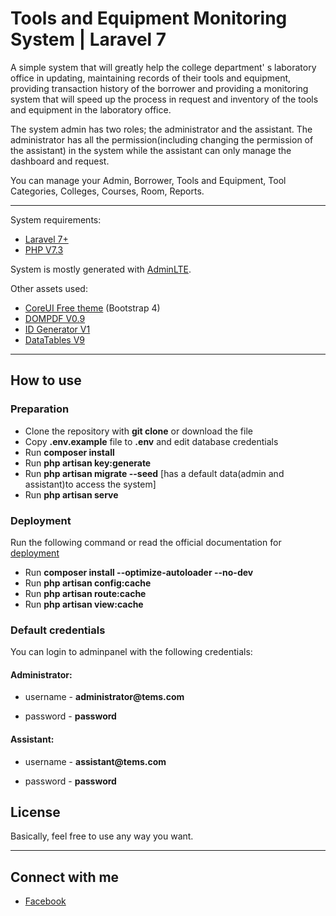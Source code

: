 # Tools and Equipment Monitoring System | Laravel 7

A simple system that will greatly help the college department' s laboratory office in updating, maintaining records of their tools and equipment, providing transaction history of the borrower and providing a monitoring system that will speed up the process in request and inventory of the tools and equipment in the laboratory office.

The system admin has two roles; the administrator and the assistant. The administrator has all the permission(including changing the permission of the assistant) in the system while the assistant can only manage the dashboard and request. 

You can manage your Admin, Borrower, Tools and Equipment, Tool Categories, Colleges, Courses, Room, Reports.

---
System requirements:

- [Laravel 7+](https://laravel.com/docs/7.x/releases)
- [PHP V7.3](https://www.apachefriends.org/download.html)

System is mostly generated with [AdminLTE](https://github.com/jeroennoten/Laravel-AdminLTE).

Other assets used:

- [CoreUI Free theme](https://coreui.io/demo/#main.html) (Bootstrap 4)
- [DOMPDF V0.9](https://github.com/dompdf/dompdf)
- [ID Generator V1](https://github.com/haruncpi/laravel-id-generator)
- [DataTables V9](https://yajrabox.com/docs/laravel-datatables/master/installation)

---

## How to use

### Preparation

- Clone the repository with __git clone__ or download the file
- Copy __.env.example__ file to __.env__ and edit database credentials
- Run __composer install__
- Run __php artisan key:generate__
- Run __php artisan migrate --seed__ [has a default data(admin and assistant)to access the system]
- Run __php artisan serve__

### Deployment
Run the following command or read the official documentation for [deployment](https://laravel.com/docs/7.x/deployment)
- Run __composer install --optimize-autoloader --no-dev__
- Run __php artisan config:cache__
- Run __php artisan route:cache__
- Run __php artisan view:cache__

### Default credentials
You can login to adminpanel with the following credentials:
#### Administrator:
- username - __administrator@tems.com__ 

- password - __password__

#### Assistant:
- username - __assistant@tems.com__ 

- password - __password__


## License

Basically, feel free to use any way you want.

---

## Connect with me
- [Facebook](http://facebook.com/abriveraaa)
